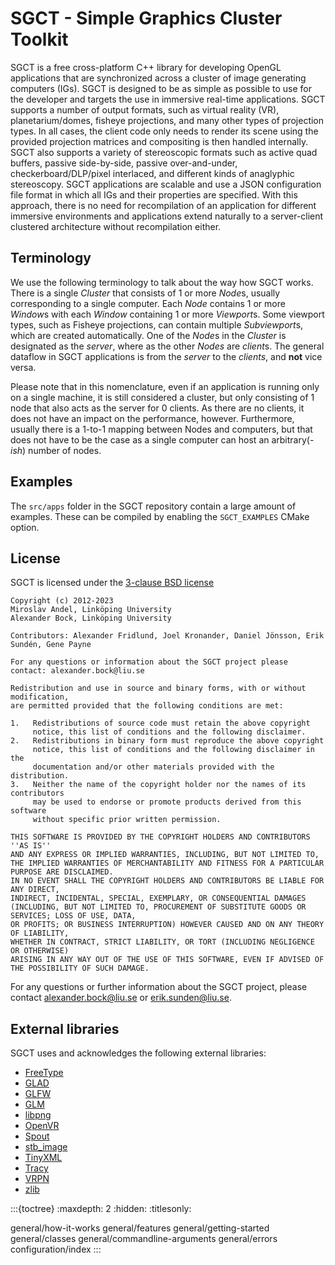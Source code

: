 # SGCT - Simple Graphics Cluster Toolkit
SGCT is a free cross-platform C++ library for developing OpenGL applications that are synchronized across a cluster of image generating computers (IGs). SGCT is designed to be as simple as possible to use for the developer and targets the use in immersive real-time applications. SGCT supports a number of output formats, such as virtual reality (VR), planetarium/domes, fisheye projections, and many other types of projection types. In all cases, the client code only needs to render its scene using the provided projection matrices and compositing is then handled internally. SGCT also supports a variety of stereoscopic formats such as active quad buffers, passive side-by-side, passive over-and-under, checkerboard/DLP/pixel interlaced, and different kinds of anaglyphic stereoscopy. SGCT applications are scalable and use a JSON configuration file format in which all IGs and their properties are specified. With this approach, there is no need for recompilation of an application for different immersive environments and applications extend naturally to a server-client clustered architecture without recompilation either.

## Terminology
We use the following terminology to talk about the way how SGCT works. There is a single *Cluster* that consists of 1 or more *Node*s, usually corresponding to a single computer. Each *Node* contains 1 or more *Window*s with each *Window* containing 1 or more *Viewport*s. Some viewport types, such as Fisheye projections, can contain multiple *Subviewport*s, which are created automatically. One of the *Node*s in the *Cluster* is designated as the *server*, where as the other *Nodes* are *client*s. The general dataflow in SGCT applications is from the *server* to the *clients*, and **not** vice versa.

Please note that in this nomenclature, even if an application is running only on a single machine, it is still considered a cluster, but only consisting of 1 node that also acts as the server for 0 clients. As there are no clients, it does not have an impact on the performance, however. Furthermore, usually there is a 1-to-1 mapping between Nodes and computers, but that does not have to be the case as a single computer can host an arbitrary(*-ish*) number of nodes.

## Examples
The `src/apps` folder in the SGCT repository contain a large amount of examples. These can be compiled by enabling the `SGCT_EXAMPLES` CMake option.

## License
SGCT is licensed under the [3-clause BSD license](https://choosealicense.com/licenses/bsd-3-clause/)

```
Copyright (c) 2012-2023
Miroslav Andel, Linköping University
Alexander Bock, Linköping University

Contributors: Alexander Fridlund, Joel Kronander, Daniel Jönsson, Erik Sundén, Gene Payne

For any questions or information about the SGCT project please contact: alexander.bock@liu.se

Redistribution and use in source and binary forms, with or without modification,
are permitted provided that the following conditions are met:

1.   Redistributions of source code must retain the above copyright
     notice, this list of conditions and the following disclaimer.
2.   Redistributions in binary form must reproduce the above copyright
     notice, this list of conditions and the following disclaimer in the
     documentation and/or other materials provided with the distribution.
3.   Neither the name of the copyright holder nor the names of its contributors
     may be used to endorse or promote products derived from this software
     without specific prior written permission.

THIS SOFTWARE IS PROVIDED BY THE COPYRIGHT HOLDERS AND CONTRIBUTORS ''AS IS''
AND ANY EXPRESS OR IMPLIED WARRANTIES, INCLUDING, BUT NOT LIMITED TO,
THE IMPLIED WARRANTIES OF MERCHANTABILITY AND FITNESS FOR A PARTICULAR PURPOSE ARE DISCLAIMED.
IN NO EVENT SHALL THE COPYRIGHT HOLDERS AND CONTRIBUTORS BE LIABLE FOR ANY DIRECT,
INDIRECT, INCIDENTAL, SPECIAL, EXEMPLARY, OR CONSEQUENTIAL DAMAGES
(INCLUDING, BUT NOT LIMITED TO, PROCUREMENT OF SUBSTITUTE GOODS OR SERVICES; LOSS OF USE, DATA,
OR PROFITS; OR BUSINESS INTERRUPTION) HOWEVER CAUSED AND ON ANY THEORY OF LIABILITY,
WHETHER IN CONTRACT, STRICT LIABILITY, OR TORT (INCLUDING NEGLIGENCE OR OTHERWISE)
ARISING IN ANY WAY OUT OF THE USE OF THIS SOFTWARE, EVEN IF ADVISED OF THE POSSIBILITY OF SUCH DAMAGE.
```

For any questions or further information about the SGCT project, please contact [alexander.bock@liu.se](mailto:alexander.bock@liu.se) or [erik.sunden@liu.se](mailto:erik.sunden@liu.se).

## External libraries
SGCT uses and acknowledges the following external libraries:
 - [FreeType](http://www.freetype.org)
 - [GLAD](https://github.com/Dav1dde/glad)
 - [GLFW](https://www.glfw.org)
 - [GLM](http://glm.g-truc.net)
 - [libpng](http://www.libpng.org)
 - [OpenVR](https://github.com/ValveSoftware/openvr)
 - [Spout](https://github.com/box/spout)
 - [stb_image](https://github.com/let-def/stb_image)
 - [TinyXML](https:/github.com/leethomason/tinyxml2)
 - [Tracy](https://github.com/nette/tracy)
 - [VRPN](https://github.com/vrpn/vrpn)
 - [zlib](https://www.zlib.net)

:::{toctree}
:maxdepth: 2
:hidden:
:titlesonly:

general/how-it-works
general/features
general/getting-started
general/classes
general/commandline-arguments
general/errors
configuration/index
:::
